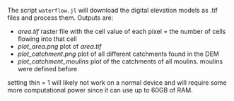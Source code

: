 The script `waterflow.jl` will download the digital elevation models as .tif files and process them. Outputs are:
- *area.tif* raster file with the cell value of each pixel = the number of cells flowing into that cell
- *plot_area.png* plot of *area.tif*
- *plot_catchment.png* plot of all different catchments found in the DEM
- *plot_catchment_moulins* plot of the catchments of all moulins. moulins were defined before

setting thin = 1 will likely not work on a normal device and will require some more computational power since it can use up to 60GB of RAM. 

